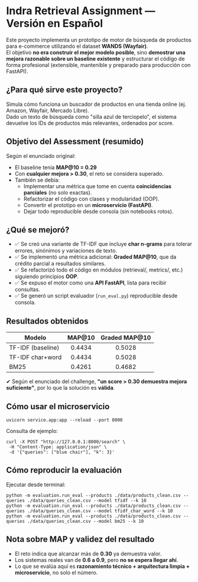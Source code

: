 # Indra Retrieval Assignment — Versión en Español

Este proyecto implementa un prototipo de motor de búsqueda de productos para e-commerce utilizando el dataset **WANDS (Wayfair)**.  
El objetivo **no era construir el mejor modelo posible**, sino **demostrar una mejora razonable sobre un baseline existente** y estructurar el código de forma profesional (extensible, mantenible y preparado para producción con FastAPI).

## ¿Para qué sirve este proyecto?

Simula cómo funciona un buscador de productos en una tienda online (ej. Amazon, Wayfair, Mercado Libre).  
Dado un texto de búsqueda como "silla azul de terciopelo", el sistema devuelve los IDs de productos más relevantes, ordenados por score.

## Objetivo del Assessment (resumido)

Según el enunciado original:

-   El baseline tenía **MAP@10 = 0.29**
-   Con **cualquier mejora > 0.30**, el reto se considera superado.
-   También se debía:
    -   Implementar una métrica que tome en cuenta **coincidencias parciales** (no solo exactas).
    -   Refactorizar el código con clases y modularidad (OOP).
    -   Convertir el prototipo en un **microservicio (FastAPI)**.
    -   Dejar todo reproducible desde consola (sin notebooks rotos).

## ¿Qué se mejoró?

-   ✅ Se creó una variante de TF-IDF que incluye **char n-grams** para tolerar errores, sinónimos y variaciones de texto.
-   ✅ Se implementó una métrica adicional: **Graded MAP@10**, que da crédito parcial a resultados similares.
-   ✅ Se refactorizó todo el código en módulos (retrieval/, metrics/, etc.) siguiendo principios **OOP**.
-   ✅ Se expuso el motor como una **API FastAPI**, lista para recibir consultas.
-   ✅ Se generó un script evaluador (`run_eval.py`) reproducible desde consola.

## Resultados obtenidos

| Modelo            | MAP@10 | Graded MAP@10 |
| ----------------- | :----: | :-----------: |
| TF-IDF (baseline) | 0.4434 |    0.5028     |
| TF-IDF char+word  | 0.4434 |    0.5028     |
| BM25              | 0.4261 |    0.4682     |

✔ Según el enunciado del challenge, **"un score > 0.30 demuestra mejora suficiente"**, por lo que la solución es **válida**.

## Cómo usar el microservicio

```
uvicorn service.app:app --reload --port 8000
```

Consulta de ejemplo:

```
curl -X POST "http://127.0.0.1:8000/search" \
 -H "Content-Type: application/json" \
 -d '{"queries": ["blue chair"], "k": 3}'
```

## Cómo reproducir la evaluación

Ejecutar desde terminal:

```
python -m evaluation.run_eval --products ./data/products_clean.csv --queries ./data/queries_clean.csv --model tfidf --k 10
python -m evaluation.run_eval --products ./data/products_clean.csv --queries ./data/queries_clean.csv --model tfidf_char_word --k 10
python -m evaluation.run_eval --products ./data/products_clean.csv --queries ./data/queries_clean.csv --model bm25 --k 10
```

## Nota sobre MAP y validez del resultado

-   El reto indica que alcanzar más de **0.30** ya demuestra valor.
-   Los sistemas reales van de **0.6 a 0.9**, pero **no se espera llegar ahí**.
-   Lo que se evalúa aquí es **razonamiento técnico + arquitectura limpia + microservicio**, no solo el número.

